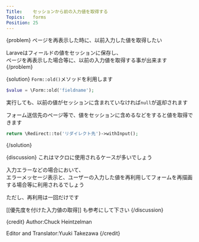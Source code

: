 ```yaml
---
Title:    セッションから前の入力値を取得する
Topics:   forms
Position: 25
---
```


{problem}
ページを再表示した時に、以前入力した値を取得したい

Laraveはフィールドの値をセッションに保存し、  
ページを再表示した場合等に、以前の入力値を取得する事が出来ます
{/problem}

{solution}
`Form::old()`メソッドを利用します

```php
$value = \Form::old('fieldname');
```

実行しても、以前の値がセッションに含まれていなければ`null`が返却されます

フォーム送信先のページ等で、値をセッションに含めるなどをすると値を取得できます

```php
return \Redirect::to('リダイレクト先')->withInput();
```
{/solution}

{discussion}
これはマクロに使用されるケースが多いでしょう

入力エラーなどの場合において、  
エラーメッセージ表示と、ユーザーの入力した値を再利用してフォームを再描画する場合等に利用されるでしょう

ただし、再利用は一回だけです

[[優先度を付けた入力値の取得]] も参考にして下さい
{/discussion}

{credit}
Author:Chuck Heintzelman

Editor and Translator:Yuuki Takezawa
{/credit}
